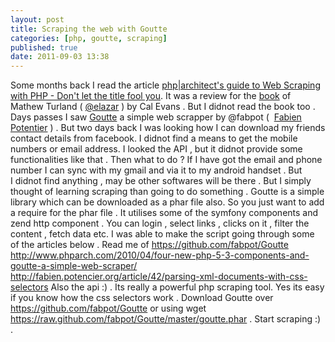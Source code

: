 ```yaml
---
layout: post
title: Scraping the web with Goutte
categories: [php, goutte, scraping]
published: true
date: 2011-09-03 13:38
---
```

Some months back I read the article [php|architect's guide to Web Scraping with PHP - Don't let the title fool you](http://devzone.zend.com/article/12584). It was a review for the [book](http://www.phparch.com/books/phparchitects-guide-to-web-scraping-with-php/) of Mathew Turland ( [@elazar](http://twitter.com/elazar) ) by Cal Evans . But I didnot read the book too . Days passes I saw [Goutte](https://github.com/fabpot/Goutte) a simple web scrapper by @fabpot (  [Fabien Potentier](http://fabien.potencier.org) ) .  But two days back I was looking how I can download my friends contact details from facebook. I didnot find a means to get the mobile numbers or email address. I looked the API , but it didnot provide some functionalities like that . Then what to do ?  If I have got the email and phone number I can sync with my gmail and via it to my android handset . But I didnot find anything , may be other softwares will be there . But I simply thought of learning scraping than going to do something .  Goutte is a simple library which can be downloaded as a phar file also. So you just want to add a require for the phar file . It utilises some of the symfony components and zend http component . You can login , select links , clicks on it , filter the content , fetch data etc.  I was able to make the script going through some of the articles below .  Read me of https://github.com/fabpot/Goutte  http://www.phparch.com/2010/04/four-new-php-5-3-components-and-goutte-a-simple-web-scraper/  http://fabien.potencier.org/article/42/parsing-xml-documents-with-css-selectors  Also the api :) . Its really a powerful php scraping tool. Yes its easy if you know how the css selectors work .  Download Goutte over https://github.com/fabpot/Goutte or using wget https://raw.github.com/fabpot/Goutte/master/goutte.phar . Start scraping :) .   

